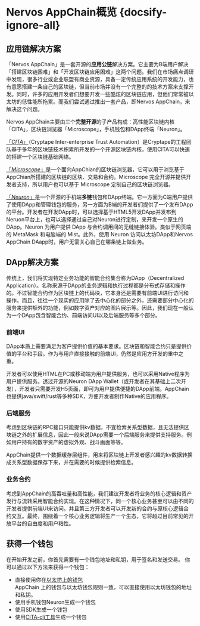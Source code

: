 # Nervos AppChain概览 {docsify-ignore-all}

## 应用链解决方案

「Nervos AppChain」是一套开源的**应用公链**解决方案。它主要为B端用户解决「搭建区块链困难」和「开发区块链应用困难」这两个问题。我们在市场痛点调研中发现，很多行业或企业联盟有商业资源，具备一定传统应用系统的开发能力，也有意愿搭建一条自己的区块链，但当前市场并没有一个完整的的技术方案来支撑开发。同时，许多的应用开发者们想要开发一些酷炫的区块链应用，但他们常常被以太坊的低性能所拖累。而我们尝试通过推出一套产品，即Nervos AppChain，来解决这个问题。

Nervos AppChain主要由三个**完整开源**的子产品构成：高性能区块链内核「CITA」，区块链浏览器「Microscope」，手机钱包和DApp终端「Neuron」。

[「*CITA*」](https://cryptape.github.io/cita/#/)（Cryptape Inter-enterprise Trust Automation）是Cryptape的工程团队基于多年的区块链技术积累所开发的一个开源区块链内核，使用CITA可以快速的搭建一个区块链基础网络。

[「*Microscope*」](https://cryptape.github.io/Microscope/#/)是一个面向AppChian的区块链浏览器，它可以用于浏览基于AppChian所搭建的区块链的区块、交易和合约。Microscope 完全开源并提供开发者支持，所以用户也可以基于 Microscope 定制自己的区块链浏览器。

[「*Neuron*」](https://cryptape.github.io/Neuron-Android/#/)是一个开源的手机端**多链**钱包和DApp终端。它一方面为C端用户提供了使用DApp和管理钱包的服务，另一方面为B端的开发者们提供了一个发布DApp的平台。开发者在开发DApp时，可以选择基于HTML5开发DApp并发布到Neruon平台上，也可以选择通过自己对Neuron进行定制，来开发一个原生的DApp。Neuron 为用户提供 DApp 与合约调用间的无缝链接体验。类似于网页端的 MetaMask 和电脑端的 Mist。此外，使用 Neuron 访问以太坊DApp和Nervos AppChain DAapp时，用户无需关心自己在哪条链上做业务。

## DApp解决方案

传统上，我们将实现特定业务功能的智能合约集合称为DApp（Decentralized Application）。名称来源于DApp的业务逻辑和执行过程都是分布式存储和操作的。不过智能合约作为区块链上的代码块，它本身还是需要有前端UI进行访问和操作。而且，往往一个现实的应用除了去中心化的部分之外，还需要部分中心化的服务来提供额外的功能，例如数字资产对应的图片展示等。因此，我们现在一般认为一个DApp包含智能合约、前端访问UI以及后端服务等多个部分。

### 前端UI

DApp本质上需要满足为客户提供价值的基本要求。区块链和智能合约只是提供价值的平台和手段。作为与用户直接接触的前端UI，仍然是应用方开发的重中之重。

开发者可以使用HTML在PC或移动端为用户提供服务，也可以采用Native程序为用户提供服务。透过开源的Neuron DApp Wallet（或开发者在其基础上二次开发），开发者只需要开发H5页面，即可为用户提供便捷的DApp前端。AppChain也提供java/swift/rust等多种SDK，方便开发者制作Native的应用程序。

### 后端服务

考虑到区块链的RPC接口只能提供kv数据，不宜检索关系型数据，且无法提供区块链之外的扩展信息，因此一般来说DApp需要一个后端服务来提供支持服务。例如用户持有的数字资产的虚拟外观、战斗画面等等。

AppChain提供一个数据缓存层组件，用来将区块链上开发者感兴趣的kv数据转换成关系型数据保存下来，并在需要的时候提供检索信息。

### 业务合约

考虑到AppChain的高吞吐量和高性能，我们建议开发者将业务的核心逻辑和资产发行与流转采用智能合约实现。在这种情况下，同一个核心业务甚至可以由不同的开发者提供前端UI来访问。并且第三方开发者可以开发新的合约与原核心逻辑合约交互。最终，围绕着一个核心业务逻辑将生产一个生态，它将超过目前常见的开放平台的自由度和用户粘性。

## 获得一个钱包

在开始开发之前，你首先需要有一个钱包地址和私钥，用于签名和发送交易。 你可以通过以下方法来获得一个钱包：

* 直接使用你在[以太坊上的钱包](http://www.myetherwallet.com/)  
    AppChain 上的钱包与以太坊钱包规则一致，可以直接使用以太坊钱包的地址和私钥。
* 使用手机钱包Neuron生成一个钱包
* 使用SDK生成一个钱包
* 使用[CITA-cli工具](https://github.com/cryptape/cita-cli)生成一个钱包
